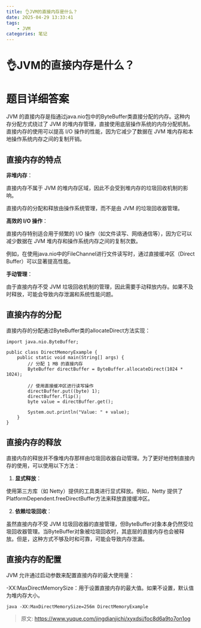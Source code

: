 ```yaml
---
title: 👌JVM的直接内存是什么？
date: 2025-04-29 13:33:41
tags:
	- JVM
categories: 笔记
--- 
```

# 👌JVM的直接内存是什么？

# 题目详细答案
JVM 的直接内存是指通过java.nio包中的ByteBuffer类直接分配的内存。这种内存分配方式绕过了 JVM 的堆内存管理，直接使用底层操作系统的内存分配机制。直接内存的使用可以提高 I/O 操作的性能，因为它减少了数据在 JVM 堆内存和本地操作系统内存之间的复制开销。

## 直接内存的特点
**非堆内存**：

直接内存不属于 JVM 的堆内存区域，因此不会受到堆内存的垃圾回收机制的影响。

直接内存的分配和释放由操作系统管理，而不是由 JVM 的垃圾回收器管理。

**高效的 I/O 操作**：

直接内存特别适合用于频繁的 I/O 操作（如文件读写、网络通信等），因为它可以减少数据在 JVM 堆内存和操作系统内存之间的复制次数。

例如，在使用java.nio中的FileChannel进行文件读写时，通过直接缓冲区（Direct Buffer）可以显著提高性能。

**手动管理**：

由于直接内存不受 JVM 垃圾回收机制的管理，因此需要手动释放内存。如果不及时释放，可能会导致内存泄漏和系统性能问题。

## 直接内存的分配
直接内存的分配通过ByteBuffer类的allocateDirect方法实现：

```plain
import java.nio.ByteBuffer;

public class DirectMemoryExample {
    public static void main(String[] args) {
        // 分配 1 MB 的直接内存
        ByteBuffer directBuffer = ByteBuffer.allocateDirect(1024 * 1024);

        // 使用直接缓冲区进行读写操作
        directBuffer.put((byte) 1);
        directBuffer.flip();
        byte value = directBuffer.get();

        System.out.println("Value: " + value);
    }
}
```

## 直接内存的释放
直接内存的释放并不像堆内存那样由垃圾回收器自动管理。为了更好地控制直接内存的使用，可以使用以下方法：

1. **显式释放**：

使用第三方库（如 Netty）提供的工具类进行显式释放。例如，Netty 提供了PlatformDependent.freeDirectBuffer方法来释放直接缓冲区。

2. **依赖垃圾回收**：

虽然直接内存不受 JVM 垃圾回收器的直接管理，但ByteBuffer对象本身仍然受垃圾回收器管理。当ByteBuffer对象被垃圾回收时，其底层的直接内存也会被释放。但是，这种方式不够及时和可靠，可能会导致内存泄漏。

## 直接内存的配置
JVM 允许通过启动参数来配置直接内存的最大使用量：

-XX:MaxDirectMemorySize：用于设置直接内存的最大值。如果不设置，默认值为堆内存大小。

```plain
java -XX:MaxDirectMemorySize=256m DirectMemoryExample
```





> 原文: <https://www.yuque.com/jingdianjichi/xyxdsi/foc8d6a9to7on1og>